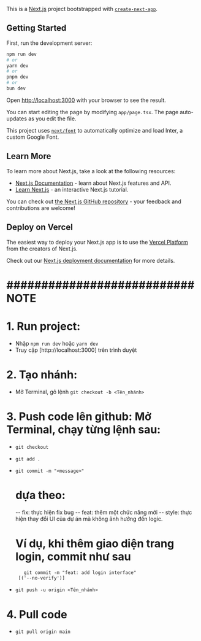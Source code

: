 This is a [Next.js](https://nextjs.org/) project bootstrapped with [`create-next-app`](https://github.com/vercel/next.js/tree/canary/packages/create-next-app).

## Getting Started

First, run the development server:

```bash
npm run dev
# or
yarn dev
# or
pnpm dev
# or
bun dev
```

Open [http://localhost:3000](http://localhost:3000) with your browser to see the result.

You can start editing the page by modifying `app/page.tsx`. The page auto-updates as you edit the file.

This project uses [`next/font`](https://nextjs.org/docs/basic-features/font-optimization) to automatically optimize and load Inter, a custom Google Font.

## Learn More

To learn more about Next.js, take a look at the following resources:

- [Next.js Documentation](https://nextjs.org/docs) - learn about Next.js features and API.
- [Learn Next.js](https://nextjs.org/learn) - an interactive Next.js tutorial.

You can check out [the Next.js GitHub repository](https://github.com/vercel/next.js/) - your feedback and contributions are welcome!

## Deploy on Vercel

The easiest way to deploy your Next.js app is to use the [Vercel Platform](https://vercel.com/new?utm_medium=default-template&filter=next.js&utm_source=create-next-app&utm_campaign=create-next-app-readme) from the creators of Next.js.

Check out our [Next.js deployment documentation](https://nextjs.org/docs/deployment) for more details.

# ########################### NOTE #################################
# 1. Run project: #
- Nhập `npm run dev` hoặc `yarn dev`
- Truy cập [http://localhost:3000] trên trình duyệt

# 2. Tạo nhánh: #
- Mở Terminal, gõ lệnh `git checkout -b <Tên_nhánh>`


# 3. Push code lên github: Mở Terminal, chạy từng lệnh sau: #

 - `git checkout`
 
 - `git add .`

 - `git commit -m "<message>" `
     # <message> dựa theo:
     -- fix: thực hiện fix bug 
     -- feat: thêm một chức năng mới
     -- style: thực hiện thay đổi UI của dự án mà không ảnh hưởng đến logic.
     # Ví dụ, khi thêm giao diện trang login, commit như sau
          git commit -m "feat: add login interface"
        [('--no-verify')]

 -  `git push -u origin <Tên_nhánh>`


 # 4. Pull code #

 -   `git pull origin main`